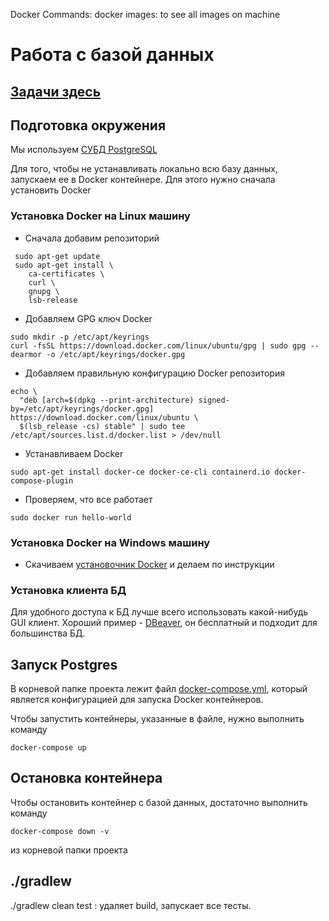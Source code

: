 Docker
    Commands:
        docker images: to see all images on machine

# Работа с базой данных

## [Задачи здесь](./tasks/database.md)

## Подготовка окружения

Мы используем [СУБД PostgreSQL](https://www.postgresql.org/)

Для того, чтобы не устанавливать локально всю базу данных, запускаем ее в Docker контейнере.
Для этого нужно сначала установить Docker

### Установка Docker на Linux машину

* Сначала добавим репозиторий
```shell
 sudo apt-get update
 sudo apt-get install \
    ca-certificates \
    curl \
    gnupg \
    lsb-release
```
* Добавляем GPG ключ Docker
```shell
sudo mkdir -p /etc/apt/keyrings
curl -fsSL https://download.docker.com/linux/ubuntu/gpg | sudo gpg --dearmor -o /etc/apt/keyrings/docker.gpg
```
* Добавляем правильную конфигурацию Docker репозитория
```shell
echo \
  "deb [arch=$(dpkg --print-architecture) signed-by=/etc/apt/keyrings/docker.gpg] https://download.docker.com/linux/ubuntu \
  $(lsb_release -cs) stable" | sudo tee /etc/apt/sources.list.d/docker.list > /dev/null
```
* Устанавливаем Docker
```shell
sudo apt-get install docker-ce docker-ce-cli containerd.io docker-compose-plugin
```
* Проверяем, что все работает
```shell
sudo docker run hello-world
```

### Установка Docker на Windows машину
* Скачиваем [установочник Docker](https://desktop.docker.com/win/main/amd64/Docker%20Desktop%20Installer.exe) и делаем
  по инструкции

### Установка клиента БД
Для удобного доступа к БД лучше всего использовать какой-нибудь GUI клиент. Хороший пример -
[DBeaver](https://dbeaver.io/download/), он бесплатный и подходит для большинства БД.

## Запуск Postgres
В корневой папке проекта лежит файл [docker-compose.yml](./docker-compose.yml), который является конфигурацией
для запуска Docker контейнеров.

Чтобы запустить контейнеры, указанные в файле, нужно выполнить команду
```shell
docker-compose up
```

## Остановка контейнера
Чтобы остановить контейнер с базой данных, достаточно выполнить команду
```shell
docker-compose down -v
```
из корневой папки проекта

## ./gradlew 
./gradlew clean test : удаляет build, запускает все тесты.

            